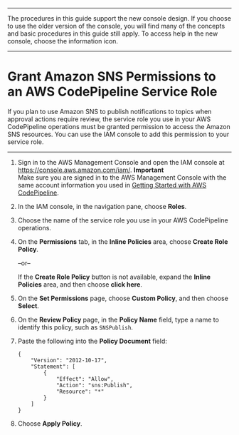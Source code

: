 --------

The procedures in this guide support the new console design\. If you choose to use the older version of the console, you will find many of the concepts and basic procedures in this guide still apply\. To access help in the new console, choose the information icon\.

--------

# Grant Amazon SNS Permissions to an AWS CodePipeline Service Role<a name="approvals-service-role-permissions"></a>

If you plan to use Amazon SNS to publish notifications to topics when approval actions require review, the service role you use in your AWS CodePipeline operations must be granted permission to access the Amazon SNS resources\. You can use the IAM console to add this permission to your service role\.

****

1. Sign in to the AWS Management Console and open the IAM console at [https://console\.aws\.amazon\.com/iam/](https://console.aws.amazon.com/iam/)\.
**Important**  
Make sure you are signed in to the AWS Management Console with the same account information you used in [Getting Started with AWS CodePipeline](getting-started-codepipeline.md)\.

1. In the IAM console, in the navigation pane, choose **Roles**\.

1. Choose the name of the service role you use in your AWS CodePipeline operations\.

1. On the **Permissions** tab, in the **Inline Policies** area, choose **Create Role Policy**\.

   –or–

   If the **Create Role Policy** button is not available, expand the **Inline Policies** area, and then choose **click here**\.

1. On the **Set Permissions** page, choose **Custom Policy**, and then choose **Select**\.

1. On the **Review Policy** page, in the **Policy Name** field, type a name to identify this policy, such as `SNSPublish`\.

1. Paste the following into the **Policy Document** field: 

   ```
   {
       "Version": "2012-10-17",
       "Statement": [
           {
               "Effect": "Allow",
               "Action": "sns:Publish",
               "Resource": "*"
           }
       ]
   }
   ```

1. Choose **Apply Policy**\.